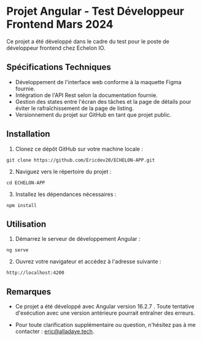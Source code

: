 # Projet Angular - Test Développeur Frontend Mars 2024

Ce projet a été développé dans le cadre du test pour le poste de développeur frontend chez Echelon IO.

## Spécifications Techniques

- Développement de l'interface web conforme à la maquette Figma fournie.
- Intégration de l'API Rest selon la documentation fournie.
- Gestion des states entre l'écran des tâches et la page de détails pour éviter le rafraîchissement de la page de listing.
- Versionnement du projet sur GitHub en tant que projet public.

## Installation

1. Clonez ce dépôt GitHub sur votre machine locale :

```
git clone https://github.com/Ericdev20/ECHELON-APP.git

```

2. Naviguez vers le répertoire du projet :

```
cd ECHELON-APP
```

3. Installez les dépendances nécessaires :

```
npm install
```

## Utilisation

1. Démarrez le serveur de développement Angular :

```
ng serve
```

2. Ouvrez votre navigateur et accédez à l'adresse suivante :

```
http://localhost:4200

```

## Remarques

- Ce projet a été développé avec Angular version 16.2.7 . Toute tentative d'exécution avec une version antérieure pourrait entraîner des erreurs.

- Pour toute clarification supplémentaire ou question, n'hésitez pas à me contacter : eric@alladaye.tech.

